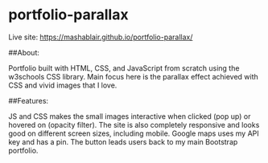 # portfolio-parallax
Live site:  https://mashablair.github.io/portfolio-parallax/


##About:

Portfolio built with HTML, CSS, and JavaScript from scratch using the w3schools CSS library.  Main focus here is the parallax effect achieved with CSS and vivid images that I love. 

##Features: 

JS and CSS makes the small images interactive when clicked (pop up) or hovered on (opacity filter).  The site is also completely responsive and looks good on different screen sizes, including mobile.  Google maps uses my API key and has a pin.  The button leads users back to my main Bootstrap portfolio.
